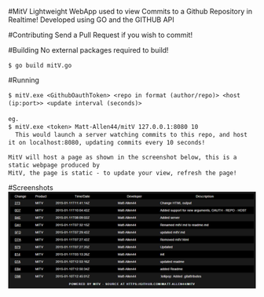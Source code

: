 #MitV
Lightweight WebApp used to view Commits to a Github Repository in Realtime!
Developed using GO and the GITHUB API

#Contributing
Send a Pull Request if you wish to commit!

#Building
No external packages required to build!
``` 
$ go build mitV.go
```

#Running
```
$ mitV.exe <GithubOauthToken> <repo in format (author/repo)> <host (ip:port>> <update interval (seconds)>

eg.
$ mitV.exe <token> Matt-Allen44/mitV 127.0.0.1:8080 10
  This would launch a server watching commits to this repo, and host it on localhost:8080, updating commits every 10 seconds!
```

```
MitV will host a page as shown in the screenshot below, this is a static webpage produced by 
MitV, the page is static - to update your view, refresh the page!
```


#Screenshots
![MITV Web View as of 11/01/2015](https://raw.githubusercontent.com/Matt-Allen44/mitV/master/mitv.png)

